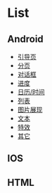 # List

## Android
 * [引导页](#)
 * [分页]()
 * [对话框]()
 * [进度]()
 * [日历/时间]()
 * [列表]()
 * [图片展现]()
 * [文本]()
 * [特效]()
 * [其它]()

## IOS

## HTML